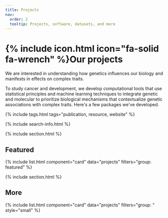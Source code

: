 ```yaml
---
title: Projects
nav:
  order: 2
  tooltip: Projects, software, datasets, and more
---
```


# {% include icon.html icon="fa-solid fa-wrench" %}Our projects

We are interested in understanding how genetics influences our biology and manifests in effects on complex traits. 

To study cancer and development, we develop computational tools that use statistical principles and machine learning techniques to integrate genetic and molecular to prioritize biological mechanisms that contextualize genetic associations with complex traits. Here's a few packages we've developed.

{% include tags.html tags="publication, resource, website" %}

{% include search-info.html %}

{% include section.html %}

## Featured

{% include list.html component="card" data="projects" filters="group: featured" %}

{% include section.html %}

## More

{% include list.html component="card" data="projects" filters="group: " style="small" %}
